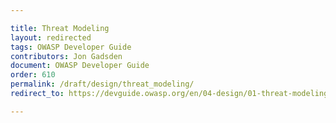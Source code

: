 ```yaml
---

title: Threat Modeling
layout: redirected
tags: OWASP Developer Guide
contributors: Jon Gadsden
document: OWASP Developer Guide
order: 610
permalink: /draft/design/threat_modeling/
redirect_to: https://devguide.owasp.org/en/04-design/01-threat-modeling/

---
```

